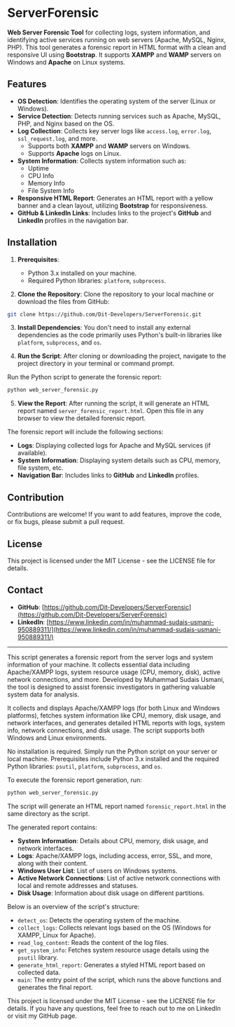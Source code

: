 # ServerForensic

**Web Server Forensic Tool** for collecting logs, system information, and identifying active services running on web servers (Apache, MySQL, Nginx, PHP). This tool generates a forensic report in HTML format with a clean and responsive UI using **Bootstrap**. It supports **XAMPP** and **WAMP** servers on Windows and **Apache** on Linux systems.

## Features

- **OS Detection**: Identifies the operating system of the server (Linux or Windows).
- **Service Detection**: Detects running services such as Apache, MySQL, PHP, and Nginx based on the OS.
- **Log Collection**: Collects key server logs like `access.log`, `error.log`, `ssl_request.log`, and more.
  - Supports both **XAMPP** and **WAMP** servers on Windows.
  - Supports **Apache** logs on Linux.
- **System Information**: Collects system information such as:
  - Uptime
  - CPU Info
  - Memory Info
  - File System Info
- **Responsive HTML Report**: Generates an HTML report with a yellow banner and a clean layout, utilizing **Bootstrap** for responsiveness.
- **GitHub & LinkedIn Links**: Includes links to the project's **GitHub** and **LinkedIn** profiles in the navigation bar.

## Installation

1. **Prerequisites**:
   - Python 3.x installed on your machine.
   - Required Python libraries: `platform`, `subprocess`.

2. **Clone the Repository**:
   Clone the repository to your local machine or download the files from GitHub:

```bash
git clone https://github.com/Dit-Developers/ServerForensic.git
```
3. **Install Dependencies**:
You don't need to install any external dependencies as the code primarily uses Python's built-in libraries like `platform`, `subprocess`, and `os`.

4. **Run the Script**:
After cloning or downloading the project, navigate to the project directory in your terminal or command prompt.

Run the Python script to generate the forensic report:
```bash
python web_server_forensic.py
```
5. **View the Report**:
After running the script, it will generate an HTML report named `server_forensic_report.html`. Open this file in any browser to view the detailed forensic report.

The forensic report will include the following sections:
- **Logs**: Displaying collected logs for Apache and MySQL services (if available).
- **System Information**: Displaying system details such as CPU, memory, file system, etc.
- **Navigation Bar**: Includes links to **GitHub** and **LinkedIn** profiles.

## Contribution

Contributions are welcome! If you want to add features, improve the code, or fix bugs, please submit a pull request.

## License

This project is licensed under the MIT License - see the LICENSE file for details.

## Contact

- **GitHub**: [https://github.com/Dit-Developers/ServerForensic](https://github.com/Dit-Developers/ServerForensic)
- **LinkedIn**: [https://www.linkedin.com/in/muhammad-sudais-usmani-950889311/](https://www.linkedin.com/in/muhammad-sudais-usmani-950889311/)

---

This script generates a forensic report from the server logs and system information of your machine. It collects essential data including Apache/XAMPP logs, system resource usage (CPU, memory, disk), active network connections, and more. Developed by Muhammad Sudais Usmani, the tool is designed to assist forensic investigators in gathering valuable system data for analysis.

It collects and displays Apache/XAMPP logs (for both Linux and Windows platforms), fetches system information like CPU, memory, disk usage, and network interfaces, and generates detailed HTML reports with logs, system info, network connections, and disk usage. The script supports both Windows and Linux environments.

No installation is required. Simply run the Python script on your server or local machine. Prerequisites include Python 3.x installed and the required Python libraries: `psutil`, `platform`, `subprocess`, and `os`.

To execute the forensic report generation, run:
```bash
python web_server_forensic.py
```
The script will generate an HTML report named `forensic_report.html` in the same directory as the script.

The generated report contains:
- **System Information**: Details about CPU, memory, disk usage, and network interfaces.
- **Logs**: Apache/XAMPP logs, including access, error, SSL, and more, along with their content.
- **Windows User List**: List of users on Windows systems.
- **Active Network Connections**: List of active network connections with local and remote addresses and statuses.
- **Disk Usage**: Information about disk usage on different partitions.

Below is an overview of the script's structure:
- `detect_os`: Detects the operating system of the machine.
- `collect_logs`: Collects relevant logs based on the OS (Windows for XAMPP, Linux for Apache).
- `read_log_content`: Reads the content of the log files.
- `get_system_info`: Fetches system resource usage details using the `psutil` library.
- `generate_html_report`: Generates a styled HTML report based on collected data.
- `main`: The entry point of the script, which runs the above functions and generates the final report.

This project is licensed under the MIT License - see the LICENSE file for details. If you have any questions, feel free to reach out to me on LinkedIn or visit my GitHub page.

